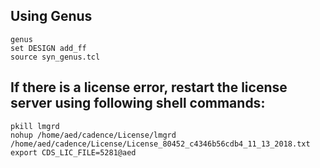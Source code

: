 ## Using Genus

```
genus
set DESIGN add_ff
source syn_genus.tcl
```

## If there is a license error, restart the license server using following shell commands:

```
pkill lmgrd
nohup /home/aed/cadence/License/lmgrd /home/aed/cadence/License/License_80452_c4346b56cdb4_11_13_2018.txt
export CDS_LIC_FILE=5281@aed
```
